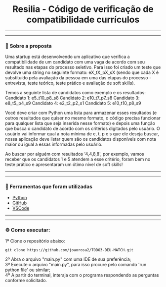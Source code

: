 <h1 align="center">Resilia - Código de verificação de compatibilidade currículos </h1>

--------
--------

### 📌 <strong>Sobre a proposta</strong>
Uma startup está desenvolvendo um aplicativo que verifica a compatibilidade de um candidato com uma vaga de acordo com seu resultado nas etapas do processo seletivo. Para isso foi criado um teste que devolve uma string no seguinte formato: eX_tX_pX_sX (sendo que cada X é substituído pela avaliação da pessoa em uma das etapas do processo - entrevista, teste teórico, teste prático e avaliação de soft skills).

Temos a seguinte lista de candidatos como exemplo e os resultados:
Candidato 1: e5_t10_p8_s8
Candidato 2: e10_t7_p7_s8
Candidato 3: e8_t5_p4_s9
Candidato 4: e2_t2_p2_s1
Candidato 5: e10_t10_p8_s9

Você deve criar com Python uma lista para armazenar esses resultados (e outros resultados que quiser no mesmo formato, o código precisa funcionar para qualquer lista que seja inserida nesse formato) e depois uma função que busca o candidato de acordo com os critérios digitados pelo usuário. O usuário vai informar qual a nota mínima de e, t, p e s que ele deseja buscar, nossa aplicação deve listar quem são os candidatos disponíveis com nota maior ou igual a essas informadas pelo usuário.

Ao buscar por alguém com resultados '4,4,8,8', por exemplo, vamos receber que os candidatos 1 e 5 atendem a esse critério, foram bem no teste prático e apresentaram um ótimo nível de soft skills!

--------
--------

### 🧰 <strong>Ferramentas que foram utilizadas </strong>

- [Python](https://www.python.org/)
- [GitHub](https://github.com/)
- [VSCode](https://code.visualstudio.com/)

--------
--------

### :gear: <strong>Como executar:</strong>
1º Clone o repositório abaixo:
```shell
git clone https://github.com/joaorosa2/TODO3-DEU-MATCH.git
```
2º Abra o arquivo "main.py" com uma IDE de sua preferência; <br/>
3º Execute o arquivo "main.py", para isso procure pelo comando 'run python file' ou similar; <br/>
4º A partir do terminal, interaja com o programa respondendo as perguntas conforme solicitado.<br/>
